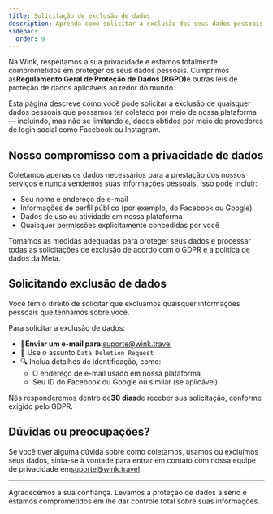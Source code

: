 ```yaml
---
title: Solicitação de exclusão de dados
description: Aprenda como solicitar a exclusão dos seus dados pessoais no Wink.
sidebar:
  order: 9
---
```

Na Wink, respeitamos a sua privacidade e estamos totalmente comprometidos em proteger os seus dados pessoais. Cumprimos as**Regulamento Geral de Proteção de Dados (RGPD)**&#x65; outras leis de proteção de dados aplicáveis ao redor do mundo.

Esta página descreve como você pode solicitar a exclusão de quaisquer dados pessoais que possamos ter coletado por meio de nossa plataforma — incluindo, mas não se limitando a, dados obtidos por meio de provedores de login social como Facebook ou Instagram.

## Nosso compromisso com a privacidade de dados

Coletamos apenas os dados necessários para a prestação dos nossos serviços e nunca vendemos suas informações pessoais. Isso pode incluir:

* Seu nome e endereço de e-mail
* Informações de perfil público (por exemplo, do Facebook ou Google)
* Dados de uso ou atividade em nossa plataforma
* Quaisquer permissões explicitamente concedidas por você

Tomamos as medidas adequadas para proteger seus dados e processar todas as solicitações de exclusão de acordo com o GDPR e a política de dados da Meta.

## Solicitando exclusão de dados

Você tem o direito de solicitar que excluamos quaisquer informações pessoais que tenhamos sobre você.

Para solicitar a exclusão de dados:

* 📧**Enviar um e-mail para**:[suporte@wink.travel](mailto:support@wink.travel)
* 📝 Use o assunto:`Data Deletion Request`
* 🔍 Inclua detalhes de identificação, como:
  * O endereço de e-mail usado em nossa plataforma
  * Seu ID do Facebook ou Google ou similar (se aplicável)

Nós responderemos dentro de**30 dias**de receber sua solicitação, conforme exigido pelo GDPR.

## Dúvidas ou preocupações?

Se você tiver alguma dúvida sobre como coletamos, usamos ou excluímos seus dados, sinta-se à vontade para entrar em contato com nossa equipe de privacidade em[suporte@wink.travel](mailto:support@wink.travel).

***

Agradecemos a sua confiança. Levamos a proteção de dados a sério e estamos comprometidos em lhe dar controle total sobre suas informações.

